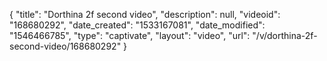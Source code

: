 {
    "title": "Dorthina 2f second video",
    "description": null,
    "videoid": "168680292",
    "date_created": "1533167081",
    "date_modified": "1546466785",
    "type": "captivate",
    "layout": "video",
    "url": "\/v\/dorthina-2f-second-video\/168680292"
}